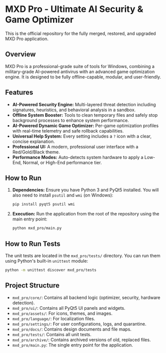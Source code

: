 # MXD Pro - Ultimate AI Security & Game Optimizer

This is the official repository for the fully merged, restored, and upgraded MXD Pro application.

## Overview

MXD Pro is a professional-grade suite of tools for Windows, combining a military-grade AI-powered antivirus with an advanced game optimization engine. It is designed to be fully offline-capable, modular, and user-friendly.

## Features

- **AI-Powered Security Engine:** Multi-layered threat detection including signatures, heuristics, and behavioral analysis in a sandbox.
- **Offline System Booster:** Tools to clean temporary files and safely stop background processes to enhance system performance.
- **AI-Powered Dynamic Game Optimizer:** Per-game optimization profiles with real-time telemetry and safe rollback capabilities.
- **Universal Help System:** Every setting includes a `?` icon with a clear, concise explanation.
- **Professional UI:** A modern, professional user interface with a Red/Gold/Black theme.
- **Performance Modes:** Auto-detects system hardware to apply a Low-End, Normal, or High-End performance tier.

## How to Run

1.  **Dependencies:** Ensure you have Python 3 and PyQt5 installed. You will also need to install `psutil` and `wmi` (on Windows):
    ```bash
    pip install pyqt5 psutil wmi
    ```
2.  **Execution:** Run the application from the root of the repository using the main entry point:
    ```bash
    python mxd_pro/main.py
    ```

## How to Run Tests

The unit tests are located in the `mxd_pro/tests/` directory. You can run them using Python's built-in `unittest` module:

```bash
python -m unittest discover mxd_pro/tests
```

## Project Structure

- `mxd_pro/core/`: Contains all backend logic (optimizer, security, hardware detection).
- `mxd_pro/ui/`: Contains all PyQt5 UI panels and widgets.
- `mxd_pro/assets/`: For icons, themes, and images.
- `mxd_pro/language/`: For localization files.
- `mxd_pro/settings/`: For user configurations, logs, and quarantine.
- `mxd_pro/docs/`: Contains design documents and file maps.
- `mxd_pro/tests/`: Contains all unit tests.
- `mxd_pro/archive/`: Contains archived versions of old, replaced files.
- `mxd_pro/main.py`: The single entry point for the application.